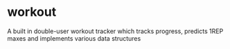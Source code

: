 # workout
A built in double-user workout tracker which tracks progress, predicts 1REP maxes and implements various data structures
